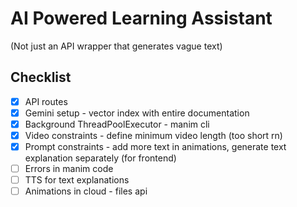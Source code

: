 # AI Powered Learning Assistant 

(Not just an API wrapper that generates vague text)

## Checklist

- [x] API routes
- [x] Gemini setup - vector index with entire documentation
- [x] Background ThreadPoolExecutor - manim cli
- [x] Video constraints - define minimum video length (too short rn)
- [x] Prompt constraints - add more text in animations, generate text explanation separately (for frontend)
- [ ] Errors in manim code
- [ ] TTS for text explanations
- [ ] Animations in cloud - files api